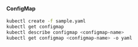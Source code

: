 #### ConfigMap
```bash
kubectl create -f sample.yaml
kubectl get configmap
kubectl describe configmap <configmap-name>
kubectl get configmap <configmap-name> -o yaml
```
